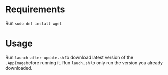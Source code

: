 # Requirements

Run `sudo dnf install wget`

# Usage

Run `launch-after-update.sh` to download latest version of the `.AppImage`before running it.
Run `lauch.sh` to only run the version you already downloaded.
